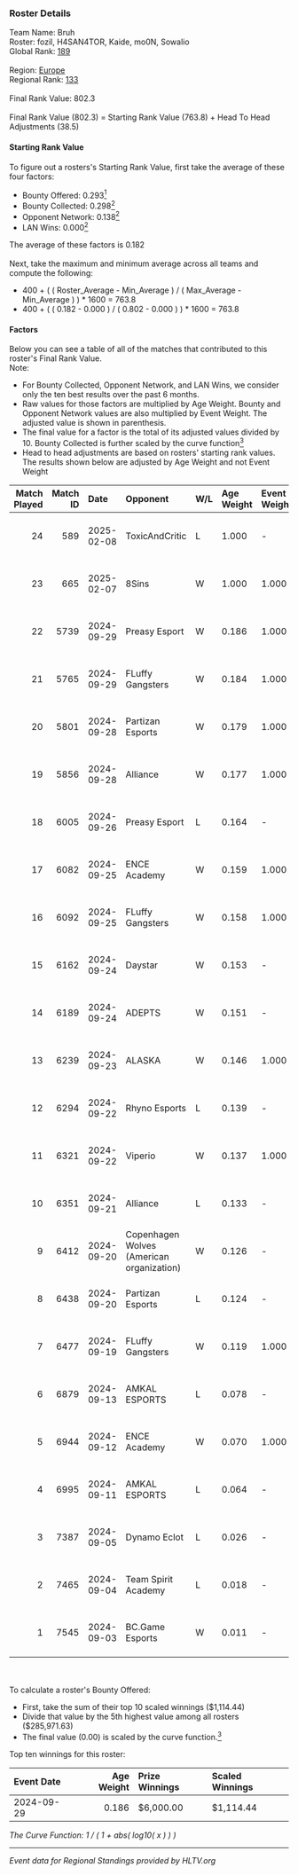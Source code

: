### Roster Details<br />
Team Name: Bruh<br />
Roster: fozil, H4SAN4TOR, Kaide, mo0N, Sowalio<br />
Global Rank: [189](../../standings_global_2025_02_28.md)<br />
<br />
Region: [Europe]( ../../standings_europe_2025_02_28.md)<br />
Regional Rank: [133]( ../../standings_europe_2025_02_28.md)<br />
<br />
Final Rank Value:  802.3<br />
<br />
Final Rank Value (802.3) = Starting Rank Value (763.8) + Head To Head Adjustments (38.5)<br />

#### Starting Rank Value<br />
To figure out a rosters's Starting Rank Value, first take the average of these four factors:<br />
- Bounty Offered: 0.293[<sup>1</sup>](#table2)
- Bounty Collected: 0.298[<sup>2</sup>](#table1)
- Opponent Network: 0.138[<sup>2</sup>](#table1)
- LAN Wins: 0.000[<sup>2</sup>](#table1)

The average of these factors is 0.182<br />
<br />
Next, take the maximum and minimum average across all teams and compute the following:<br />
- 400 + ( ( Roster_Average - Min_Average ) / ( Max_Average - Min_Average ) ) * 1600 = 763.8
- 400 + ( ( 0.182 - 0.000 ) / ( 0.802 - 0.000 ) ) * 1600 = 763.8


#### Factors<br />
Below you can see a table of all of the matches that contributed to this roster's Final Rank Value.<br />
Note:<br />

- For Bounty Collected, Opponent Network, and LAN Wins, we consider only the ten best results over the past 6 months.
- Raw values for those factors are multiplied by Age Weight. Bounty and Opponent Network values are also multiplied by Event Weight. The adjusted value is shown in parenthesis.
- The final value for a factor is the total of its adjusted values divided by 10. Bounty Collected is further scaled by the curve function[<sup>3</sup>](#curveFunction)
- Head to head adjustments are based on rosters' starting rank values. The results shown below are adjusted by Age Weight and not Event Weight
<span id="table1"></span><br />


| Match Played | Match ID | Date       | Opponent                                  | W/L | Age Weight | Event Weight | Bounty Collected | Opponent Network | LAN Wins  | H2H Adj. | Roster                                 |
| -: | -: | :- | :- | :- | :- | :- | :- | :- | :- | -: | :- |
|           24 |      589 | 2025-02-08 | ToxicAndCritic                            | L   | 1.000      | -            | -                | -                | -         |   -23.04 | fozil, H4SAN4TOR, Kaide, mo0N, Sowalio |
|           23 |      665 | 2025-02-07 | 8Sins                                     | W   | 1.000      | 1.000        | 0.006 (0.006)    | 0.251 (0.251)    | 0 (0.000) |    23.32 | fozil, H4SAN4TOR, Kaide, mo0N, Sowalio |
|           22 |     5739 | 2024-09-29 | Preasy Esport                             | W   | 0.186      | 1.000        | 0.014 (0.003)    | 0.566 (0.105)    | 0 (0.000) |     4.02 | forkyz, Kaide, mo0N, Sowalio, tasman   |
|           21 |     5765 | 2024-09-29 | FLuffy Gangsters                          | W   | 0.184      | 1.000        | 0.017 (0.003)    | 1.000 (0.184)    | 0 (0.000) |     4.15 | forkyz, Kaide, mo0N, Sowalio, tasman   |
|           20 |     5801 | 2024-09-28 | Partizan Esports                          | W   | 0.179      | 1.000        | 0.097 (0.017)    | 0.878 (0.157)    | 0 (0.000) |     5.33 | forkyz, Kaide, mo0N, Sowalio, tasman   |
|           19 |     5856 | 2024-09-28 | Alliance                                  | W   | 0.177      | 1.000        | 0.018 (0.003)    | 0.515 (0.091)    | 0 (0.000) |     4.89 | forkyz, Kaide, mo0N, Sowalio, tasman   |
|           18 |     6005 | 2024-09-26 | Preasy Esport                             | L   | 0.164      | -            | -                | -                | -         |    -1.55 | forkyz, Kaide, mo0N, Sowalio, tasman   |
|           17 |     6082 | 2024-09-25 | ENCE Academy                              | W   | 0.159      | 1.000        | 0.010 (0.002)    | 0.703 (0.112)    | 0 (0.000) |     3.89 | forkyz, Kaide, mo0N, Sowalio, tasman   |
|           16 |     6092 | 2024-09-25 | FLuffy Gangsters                          | W   | 0.158      | 1.000        | 0.017 (0.003)    | 1.000 (0.158)    | 0 (0.000) |     3.62 | forkyz, Kaide, mo0N, Sowalio, tasman   |
|           15 |     6162 | 2024-09-24 | Daystar                                   | W   | 0.153      | -            | -                | -                | 0 (0.000) |     1.93 | forkyz, Kaide, mo0N, Sowalio, tasman   |
|           14 |     6189 | 2024-09-24 | ADEPTS                                    | W   | 0.151      | -            | -                | -                | 0 (0.000) |     2.55 | forkyz, Kaide, mo0N, Sowalio, tasman   |
|           13 |     6239 | 2024-09-23 | ALASKA                                    | W   | 0.146      | 1.000        | 0.036 (0.005)    | 0.940 (0.137)    | 0 (0.000) |     4.47 | forkyz, Kaide, mo0N, Sowalio, tasman   |
|           12 |     6294 | 2024-09-22 | Rhyno Esports                             | L   | 0.139      | -            | -                | -                | -         |    -2.45 | forkyz, Kaide, mo0N, Sowalio, tasman   |
|           11 |     6321 | 2024-09-22 | Viperio                                   | W   | 0.137      | 1.000        | -                | 0.444 (0.061)    | -         |     3.12 | forkyz, Kaide, mo0N, Sowalio, tasman   |
|           10 |     6351 | 2024-09-21 | Alliance                                  | L   | 0.133      | -            | -                | -                | -         |    -0.47 | forkyz, Kaide, mo0N, Sowalio, tasman   |
|            9 |     6412 | 2024-09-20 | Copenhagen Wolves (American organization) | W   | 0.126      | -            | -                | -                | -         |     1.11 | forkyz, Kaide, mo0N, Sowalio, tasman   |
|            8 |     6438 | 2024-09-20 | Partizan Esports                          | L   | 0.124      | -            | -                | -                | -         |    -0.18 | forkyz, Kaide, mo0N, Sowalio, tasman   |
|            7 |     6477 | 2024-09-19 | FLuffy Gangsters                          | W   | 0.119      | 1.000        | 0.017 (0.002)    | 1.000 (0.119)    | -         |     2.81 | forkyz, Kaide, mo0N, Sowalio, tasman   |
|            6 |     6879 | 2024-09-13 | AMKAL ESPORTS                             | L   | 0.078      | -            | -                | -                | -         |    -0.56 | Chill, Kaide, mo0N, Something, Sowalio |
|            5 |     6944 | 2024-09-12 | ENCE Academy                              | W   | 0.070      | 1.000        | 0.010 (0.001)    | -                | -         |     1.77 | Chill, Kaide, mo0N, Something, Sowalio |
|            4 |     6995 | 2024-09-11 | AMKAL ESPORTS                             | L   | 0.064      | -            | -                | -                | -         |    -0.45 | Chill, Kaide, mo0N, Something, Sowalio |
|            3 |     7387 | 2024-09-05 | Dynamo Eclot                              | L   | 0.026      | -            | -                | -                | -         |    -0.03 | Chill, Kaide, mo0N, Something, Sowalio |
|            2 |     7465 | 2024-09-04 | Team Spirit Academy                       | L   | 0.018      | -            | -                | -                | -         |    -0.04 | Chill, Kaide, mo0N, Something, Sowalio |
|            1 |     7545 | 2024-09-03 | BC.Game Esports                           | W   | 0.011      | -            | -                | -                | -         |     0.28 | Chill, Kaide, mo0N, Something, Sowalio |

<br />
<span id="table2"></span><br />
To calculate a roster's Bounty Offered:<br />

- First, take the sum of their top 10 scaled winnings ($1,114.44)
- Divide that value by the 5th highest value among all rosters ($285,971.63)
- The final value (0.00) is scaled by the curve function.[<sup>3</sup>](#curveFunction)

Top ten winnings for this roster:<br />

| Event Date | Age Weight | Prize Winnings | Scaled Winnings |
| :- | -: | :- | :- |
| 2024-09-29 |      0.186 | $6,000.00      | $1,114.44       |


<span id="curveFunction"></span>_The Curve Function: 1 / ( 1 + abs( log10( x ) ) )_<br />

---
_Event data for Regional Standings provided by HLTV.org_<br />
